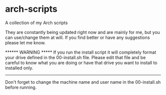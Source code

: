# arch-scripts
A collection of my Arch scripts

They are constantly being updated right now and are mainly for me, but you can use/change them at will.  If you find better or have any suggestions please let me know.

****** WARNING *****
If you run the install script it will completely format your drive defined in the 00-install.sh file.  Please edit that file and be careful to know what you are doing or have that drive you want to install to installed only.
***************************************************************************************************************************

Don't forget to change the machine name and user name in the 00-install.sh before running.
